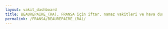 ```yaml
---
layout: vakit_dashboard
title: BEAUREPAIRE_(RA), FRANSA için iftar, namaz vakitleri ve hava durumu - ilçe/eyalet seç
permalink: /FRANSA/BEAUREPAIRE_(RA)/
---
```


<script type="text/javascript">
  var GLOBAL_COUNTRY = 'FRANSA';
  var GLOBAL_CITY = 'BEAUREPAIRE_(RA)';
  var GLOBAL_STATE = '';
  var lat = 72;
  var lon = 21;
</script>
